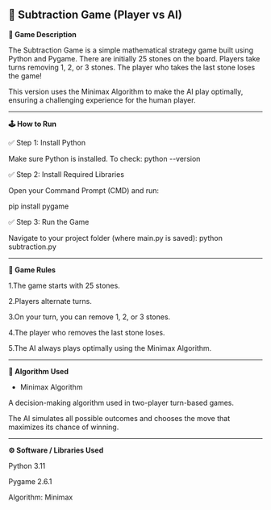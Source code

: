 **🧠 Subtraction Game (Player vs AI)**
---
**🎯 Game Description**

The Subtraction Game is a simple mathematical strategy game built using Python and Pygame.
There are initially 25 stones on the board.
Players take turns removing 1, 2, or 3 stones.
The player who takes the last stone loses the game!

This version uses the Minimax Algorithm to make the AI play optimally, ensuring a challenging experience for the human player.

---

**🕹️ How to Run**

✅ Step 1: Install Python

Make sure Python is installed.
To check:
python --version

✅ Step 2: Install Required Libraries

Open your Command Prompt (CMD) and run:

pip install pygame

✅ Step 3: Run the Game

Navigate to your project folder (where main.py is saved):
python subtraction.py

---

**🧩 Game Rules**

1.The game starts with 25 stones.

2.Players alternate turns.

3.On your turn, you can remove 1, 2, or 3 stones.

4.The player who removes the last stone loses.

5.The AI always plays optimally using the Minimax Algorithm.

---

**🧠 Algorithm Used**

- Minimax Algorithm

A decision-making algorithm used in two-player turn-based games.

The AI simulates all possible outcomes and chooses the move that maximizes its chance of winning.

---

**⚙️ Software / Libraries Used**

Python 3.11

Pygame 2.6.1

Algorithm: Minimax

